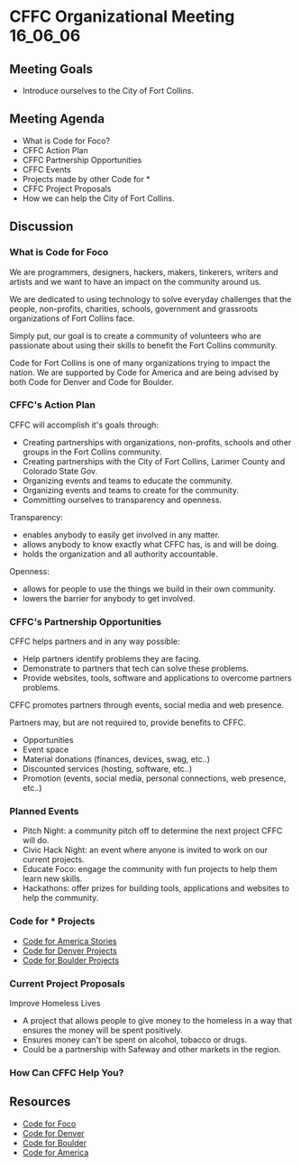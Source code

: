 # CFFC Organizational Meeting 16_06_06

## Meeting Goals

- Introduce ourselves to the City of Fort Collins.

## Meeting Agenda

- What is Code for Foco?
- CFFC Action Plan
- CFFC Partnership Opportunities
- CFFC Events
- Projects made by other Code for *
- CFFC Project Proposals
- How we can help the City of Fort Collins.

## Discussion

### What is Code for Foco


We are programmers, designers, hackers, makers, tinkerers, writers and artists and we want to have an impact on the community around us.

We are dedicated to using technology to solve everyday challenges that the people, non-profits, charities, schools, government and grassroots organizations of Fort Collins face.

Simply put, our goal is to create a community of volunteers who are passionate about using their skills to benefit the Fort Collins community.

Code for Fort Collins is one of many organizations trying to impact the nation. We are supported by Code for America and are being advised by both Code for Denver and Code for Boulder.

### CFFC's Action Plan

CFFC will accomplish it's goals through:

- Creating partnerships with organizations, non-profits, schools and other groups in the Fort Collins community.
- Creating partnerships with the City of Fort Collins, Larimer County and Colorado State Gov.
- Organizing events and teams to educate the community.
- Organizing events and teams to create for the community.
- Committing ourselves to transparency and openness.

Transparency:

- enables anybody to easily get involved in any matter.
- allows anybody to know exactly what CFFC has, is and will be doing.
- holds the organization and all authority accountable.

Openness:
- allows for people to use the things we build in their own community.
- lowers the barrier for anybody to get involved.

### CFFC's Partnership Opportunities

CFFC helps partners and in any way possible:

- Help partners identify problems they are facing.
- Demonstrate to partners that tech can solve these problems.
- Provide websites, tools, software and applications to overcome partners problems.

CFFC promotes partners through events, social media and web presence.

Partners may, but are not required to, provide benefits to CFFC.

- Opportunities
- Event space
- Material donations (finances, devices, swag, etc..)
- Discounted services (hosting, software, etc..)
- Promotion (events, social media, personal connections, web presence, etc..)

### Planned Events

- Pitch Night: a community pitch off to determine the next project CFFC will do.
- Civic Hack Night: an event where anyone is invited to work on our current projects.
- Educate Foco: engage the community with fun projects to help them learn new skills.
- Hackathons: offer prizes for building tools, applications and websites to help the community.

### Code for * Projects

- [Code for America Stories](https://www.codeforamerica.org/why-government/featured-stories)
- [Code for Denver Projects](http://www.codefordenver.org/WhatWeDo#projects)
- [Code for Boulder Projects](http://www.codeforboulder.org/projects/)

### Current Project Proposals

Improve Homeless Lives

- A project that allows people to give money to the homeless in a way that ensures the money will be spent positively.
- Ensures money can't be spent on alcohol, tobacco or drugs.
- Could be a partnership with Safeway and other markets in the region.

### How Can CFFC Help You?

## Resources

- [Code for Foco](http://www.gocodefoco.org)
- [Code for Denver](http://www.codefordenver.org/)
- [Code for Boulder](http://www.codeforboulder.org/)
- [Code for America](https://www.codeforamerica.org/)
